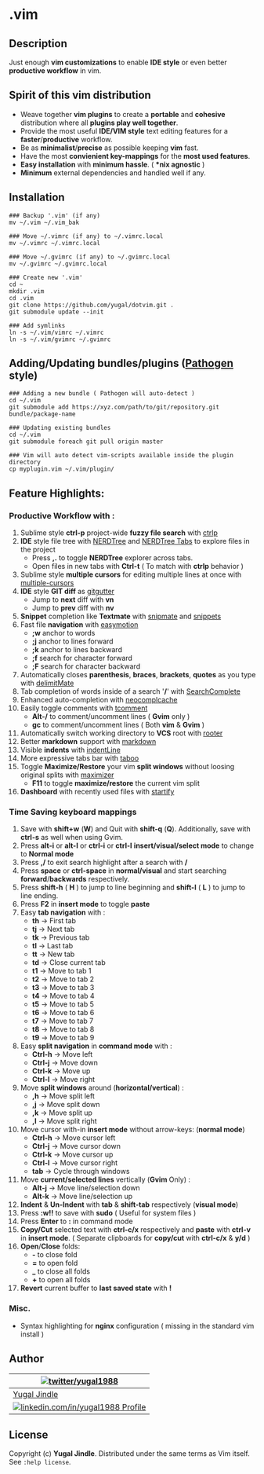 # .vim

## Description
Just enough **vim customizations** to enable **IDE style** or even better **productive workflow** in vim.

## Spirit of this vim distribution

* Weave together **vim plugins** to create a **portable** and **cohesive** distribution where all **plugins play well together**.
* Provide the most useful **IDE/VIM style** text editing features for a **faster**/**productive** workflow.
* Be as **minimalist**/**precise** as possible keeping **vim** fast.
* Have the most **convienient key-mappings** for the **most used features**.
* **Easy installation** with **minimum hassle**. ( **\*nix agnostic** )
* **Minimum** external dependencies and handled well if any.

## Installation

```
### Backup '.vim' (if any)
mv ~/.vim ~/.vim_bak

### Move ~/.vimrc (if any) to ~/.vimrc.local
mv ~/.vimrc ~/.vimrc.local

### Move ~/.gvimrc (if any) to ~/.gvimrc.local
mv ~/.gvimrc ~/.gvimrc.local

### Create new '.vim'
cd ~
mkdir .vim
cd .vim
git clone https://github.com/yugal/dotvim.git .
git submodule update --init

### Add symlinks
ln -s ~/.vim/vimrc ~/.vimrc
ln -s ~/.vim/gvimrc ~/.gvimrc
```

## Adding/Updating bundles/plugins ([Pathogen](https://github.com/tpope/vim-pathogen) style)
```
### Adding a new bundle ( Pathogen will auto-detect )
cd ~/.vim
git submodule add https://xyz.com/path/to/git/repository.git bundle/package-name

### Updating existing bundles
cd ~/.vim
git submodule foreach git pull origin master

### Vim will auto detect vim-scripts available inside the plugin directory
cp myplugin.vim ~/.vim/plugin/
```

## Feature Highlights:

### Productive Workflow with :

1. Sublime style **ctrl-p** project-wide **fuzzy file search** with [ctrlp](https://github.com/kien/ctrlp.vim.git)
2. **IDE** style file tree with [NERDTree](https://github.com/scrooloose/nerdtree.git) and [NERDTree Tabs](https://github.com/jistr/vim-nerdtree-tabs.git) to explore files in the project
    * Press **,.** to toggle **NERDTree** explorer across tabs.
    * Open files in new tabs with **Ctrl-t** ( To match with **ctrlp** behavior )
3. Sublime style **multiple cursors** for editing multiple lines at once with [multiple-cursors](https://github.com/terryma/vim-multiple-cursors.git)
4. **IDE** style **GIT diff** as [gitgutter](https://github.com/airblade/vim-gitgutter.git)
    * Jump to **next** diff with **vn**
    * Jump to **prev** diff with **nv**
5. **Snippet** completion like **Textmate** with [snipmate](https://github.com/garbas/vim-snipmate) and [snippets](https://github.com/honza/vim-snippets)
6. Fast file **navigation** with [easymotion](https://github.com/Lokaltog/vim-easymotion.git)
    * **;w** anchor to words
    * **;j** anchor to lines forward
    * **;k** anchor to lines backward
    * **;f** search for character forward
    * **;F** search for character backward
7. Automatically closes **parenthesis**, **braces**, **brackets**, **quotes** as you type with [delimitMate](https://github.com/Raimondi/delimitMate.git)
8. Tab completion of words inside of a search '**/**' with [SearchComplete](http://www.vim.org/scripts/script.php?script_id=474)
9. Enhanced auto-completion with [neocomplcache](https://github.com/Shougo/neocomplcache.vim.git)
10. Easily toggle comments with [tcomment](https://github.com/tomtom/tcomment_vim.git)
    * **Alt-/** to comment/uncomment lines ( **Gvim** only )
    * **gc** to comment/uncomment lines ( Both **vim** & **Gvim** )
11. Automatically switch working directory to **VCS** root with [rooter](https://github.com/airblade/vim-rooter)
12. Better **markdown** support with [markdown](https://github.com/plasticboy/vim-markdown)
13. Visible **indents** with [indentLine](https://github.com/Yggdroot/indentLine)
14. More expressive tabs bar with [taboo](https://github.com/gcmt/taboo.vim)
15. Toggle **Maximize/Restore** your vim **split windows** without loosing original splits with [maximizer](https://github.com/szw/vim-maximizer.git)
    * **F11** to toggle **maximize/restore** the current vim split
16. **Dashboard** with recently used files with [startify](https://github.com/mhinz/vim-startify.git)

### Time Saving keyboard mappings

1. Save with **shift+w** (**W**) and Quit with **shift-q** (**Q**). Additionally, save with **ctrl-s** as well when using Gvim.
2. Press **alt-i** or **alt-I** or **ctrl-i** or **ctrl-I** **insert/visual/select mode** to change to **Normal mode**
3. Press **,/** to exit search highlight after a search with **/**
4. Press **space** or **ctrl-space** in **normal/visual** and start searching **forward**/**backwards** respectively.
5. Press **shift-h** ( **H** ) to jump to line beginning and **shift-l** ( **L** ) to jump to line ending.
6. Press **F2** in **insert mode** to toggle **paste**
7. Easy **tab navigation** with :
    * **th** -> First tab
    * **tj** -> Next tab
    * **tk** -> Previous tab
    * **tl** -> Last tab
    * **tt** -> New tab
    * **td** -> Close current tab
    * **t1** -> Move to tab 1
    * **t2** -> Move to tab 2
    * **t3** -> Move to tab 3
    * **t4** -> Move to tab 4
    * **t5** -> Move to tab 5
    * **t6** -> Move to tab 6
    * **t7** -> Move to tab 7
    * **t8** -> Move to tab 8
    * **t9** -> Move to tab 9
8. Easy **split navigation** in **command mode** with :
    * **Ctrl-h** -> Move left
    * **Ctrl-j** -> Move down
    * **Ctrl-k** -> Move up
    * **Ctrl-l** -> Move right
9. Move **split windows** around (**horizontal/vertical**) :
    * **,h** -> Move split left
    * **,j** -> Move split down
    * **,k** -> Move split up
    * **,l** -> Move split right
10. Move cursor with-in **insert mode** without arrow-keys: (**normal mode**)
    * **Ctrl-h** -> Move cursor left
    * **Ctrl-j** -> Move cursor down
    * **Ctrl-k** -> Move cursor up
    * **Ctrl-l** -> Move cursor right
    * **tab** -> Cycle through windows
11. Move **current/selected lines** vertically (**Gvim** Only) :
    * **Alt-j** -> Move line/selection down
    * **Alt-k** -> Move line/selection up
12. **Indent** & **Un-Indent** with **tab** & **shift-tab** respectively (**visual mode**)
13. Press **:w!!** to save with **sudo** ( Useful for system files )
14. Press **Enter** to **:** in command mode
15. **Copy/Cut** selected text with **ctrl-c/x** respectively and **paste** with **ctrl-v** in **insert mode**. ( Separate clipboards for **copy/cut** with **ctrl-c/x** & **y/d** )
16. **Open**/**Close** folds:
    * **-** to close fold
    * **=** to open fold
    * **_** to close all folds
    * **+** to open all folds
17. **Revert** current buffer to **last saved state** with **!**

### Misc.

* Syntax highlighting for **nginx** configuration ( missing in the standard vim install )

## Author
| [![twitter/yugal1988](https://www.gravatar.com/avatar/19c28676f977300166c0f35f41a9aae0?s=90)](http://twitter.com/yugal1988 "Follow @yugal1988 on Twitter") |
|---|
| [Yugal Jindle](http://stackoverflow.com/users/731963/yugal-jindle "Stackoverflow !") |
| [![linkedin.com/in/yugal1988](http://s.c.lnkd.licdn.com/scds/common/u/img/webpromo/btn_in_20x15.png) Profile](http://www.linkedin.com/in/yugal1988 "Connect on LinkedIn") |

## License

Copyright (c) **Yugal Jindle**.  Distributed under the same terms as Vim itself. See `:help license`.
